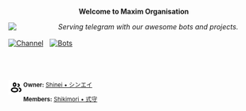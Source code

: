 <div align="center">
  
 **Welcome to Maxim Organisation** </div>

<img src="https://telegra.ph/file/3e079b02a760f1dadaa38.png" width="100" align="left"/>


*Serving telegram with our awesome bots and projects.*

[![Channel](https://img.shields.io/badge/Channel-2CA5E0?style=for-the-badge&logo=telegram&logoColor=white)](https://telegram.me/MaximXSticker)ㅤ[![Bots](https://img.shields.io/badge/Bots-2CA5E0?style=for-the-badge&logo=telegram&logoColor=white)](https://telegram.me/LineStickerxBot)
<br><br><br><br>

<img src="https://github.com/Shikimoriix/Icons/blob/main/src/icons/users-group.svg" width="30" align="left"/> 
<sub>

**Owner:** [Shinei • シンエイ](https://github.com/Shineii86)

**Members:** [Shikimori • 式守](https://github.com/Shikimoriix)
